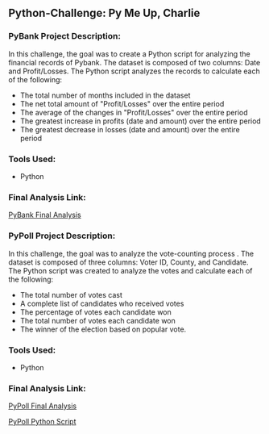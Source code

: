 ## Python-Challenge: Py Me Up, Charlie 

### PyBank Project Description: 
In this challenge, the goal was to create a Python script for analyzing the financial records of Pybank. The dataset is composed of two columns: Date and Profit/Losses. The Python script  analyzes the records to calculate each of the following:
  * The total number of months included in the dataset
  * The net total amount of "Profit/Losses" over the entire period
  * The average of the changes in "Profit/Losses" over the entire period
  * The greatest increase in profits (date and amount) over the entire period
  * The greatest decrease in losses (date and amount) over the entire period
### Tools Used: 
- Python
### Final Analysis Link: 
[PyBank Final Analysis](PyBank/financial_analysis.txt)

### PyPoll Project Description: 
In this challenge, the goal was to analyze the vote-counting process . The dataset is composed of three columns: Voter ID, County, and Candidate. The Python script was created to analyze the votes and calculate each of the following:
  * The total number of votes cast
  * A complete list of candidates who received votes
  * The percentage of votes each candidate won
  * The total number of votes each candidate won
  * The winner of the election based on popular vote.
### Tools Used: 
- Python
### Final Analysis Link: 
[PyPoll Final Analysis](PyPoll/election_results.txt)

[PyPoll Python Script](Pypoll/Main.py)
